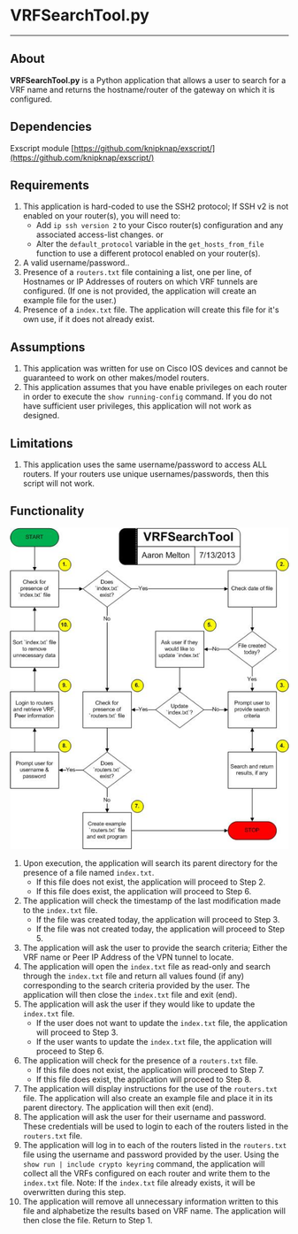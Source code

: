 # VRFSearchTool.py #
----------

## About ##
**VRFSearchTool.py** is a Python application that allows a user to search for a VRF name and returns the hostname/router of the gateway on which it is configured.

## Dependencies ##
Exscript module [https://github.com/knipknap/exscript/](https://github.com/knipknap/exscript/)

## Requirements ##
1. This application is hard-coded to use the SSH2 protocol; If SSH v2 is not
   enabled on your router(s), you will need to:
   * Add `ip ssh version 2` to your Cisco router(s) configuration and any 
   associated access-list changes.
   or
   * Alter the `default_protocol` variable in the `get_hosts_from_file` function
   to use a different protocol enabled on your router(s).
2. A valid username/password..
3. Presence of a `routers.txt` file containing a list, one per line, of 
   Hostnames or IP Addresses of routers on which VRF tunnels are configured.
   (If one is not provided, the application will create an example file for
   the user.)
4. Presence of a `index.txt` file. The application will create this file for
   it's own use, if it does not already exist.

## Assumptions ##
1. This application was written for use on Cisco IOS devices and cannot be
   guaranteed to work on other makes/model routers.
2. This application assumes that you have enable privileges on each router
   in order to execute the `show running-config` command.  If you do not
   have sufficient user privileges, this application will not work as
   designed.

## Limitations ##
1. This application uses the same username/password to access ALL routers. If
   your routers use unique usernames/passwords, then this script will not work.

## Functionality ##
![](VRFSearchTool.jpg)

1. Upon execution, the application will search its parent directory for the
   presence of a file named `index.txt`.
   * If this file does not exist, the application will proceed to Step 2.
   * If this file does exist, the application will proceed to Step 6.
2. The application will check the timestamp of the last modification made to
   the `index.txt` file.
   * If the file was created today, the application will proceed to Step 3.
   * If the file was not created today, the application will proceed to Step 5.
3. The application will ask the user to provide the search criteria; Either
   the VRF name or Peer IP Address of the VPN tunnel to locate.
4. The application will open the `index.txt` file as read-only and search 
   through the `index.txt` file and return all values found (if any)
   corresponding to the search criteria provided by the user. The application
   will then close the `index.txt` file and exit (end).
5. The application will ask the user if they would like to update the
   `index.txt` file.
   * If the user does not want to update the `index.txt` file, the application
   will proceed to Step 3.
   * If the user wants to update the `index.txt` file, the application will 
   proceed to Step 6.
6. The application will check for the presence of a `routers.txt` file.
   * If this file does not exist, the application will proceed to Step 7.
   * If this file does exist, the application will proceed to Step 8.
7. The application will display instructions for the use of the `routers.txt`
   file.  The application will also create an example file and place it in 
   its parent directory.  The application will then exit (end).
8. The application will ask the user for their username and password.  These
   credentials will be used to login to each of the routers listed in the 
   `routers.txt` file.
9. The application will log in to each of the routers listed in the
   `routers.txt` file using the username and password provided by the user. 
   Using the `show run | include crypto keyring` command, the application 
   will collect all the VRFs configured on each router and write them to 
   the `index.txt` file.  Note: If the `index.txt` file already exists, it
   will be overwritten during this step.
10. The application will remove all unnecessary information written to this
    file and alphabetize the results based on VRF name.  The application will
	then close the file.  Return to Step 1.
